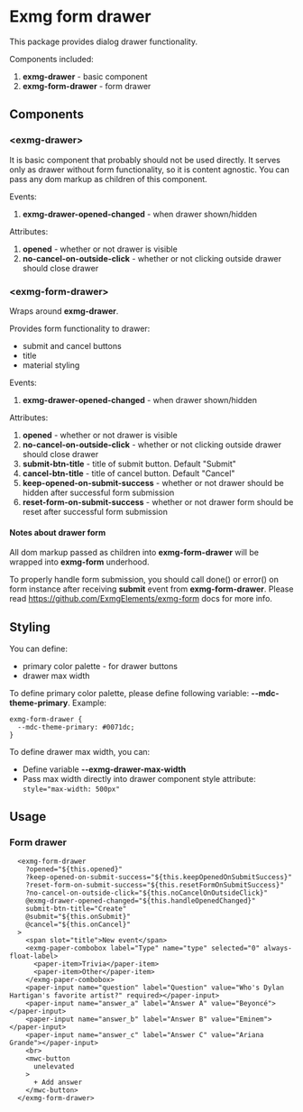 # Exmg form drawer

This package provides dialog drawer functionality.

Components included:
1. **exmg-drawer** - basic component
2. **exmg-form-drawer** - form drawer

## Components
### \<exmg-drawer>

It is basic component that probably should not be used directly.
It serves only as drawer without form functionality, so it is content agnostic.
You can pass any dom markup as children of this component.

Events:
1. **exmg-drawer-opened-changed** - when drawer shown/hidden 

Attributes:
1. **opened** - whether or not drawer is visible
2. **no-cancel-on-outside-click** - whether or not clicking outside drawer should close drawer


### \<exmg-form-drawer>

Wraps around **exmg-drawer**.

Provides form functionality to drawer:
* submit and cancel buttons
* title
* material styling
 
Events:
1. **exmg-drawer-opened-changed** - when drawer shown/hidden 

Attributes:
1. **opened** - whether or not drawer is visible
2. **no-cancel-on-outside-click** - whether or not clicking outside drawer should close drawer
3. **submit-btn-title** - title of submit button. Default "Submit"
4. **cancel-btn-title** - title of cancel button. Default "Cancel"
5. **keep-opened-on-submit-success** - whether or not drawer should be hidden after successful form submission
6. **reset-form-on-submit-success** - whether or not drawer form should be reset after successful form submission

#### Notes about drawer form

All dom markup passed as children into **exmg-form-drawer** will be wrapped into **exmg-form** underhood.

To properly handle form submission, you should call done() or error() on form instance after receiving **submit**
event from **exmg-form-drawer**. Please read https://github.com/ExmgElements/exmg-form docs for more info.

## Styling

You can define:

* primary color palette - for drawer buttons
* drawer max width

To define primary color palette, please define following variable: **--mdc-theme-primary**.
Example:
```
exmg-form-drawer {
  --mdc-theme-primary: #0071dc;
}
```

To define drawer max width, you can:
* Define variable **--exmg-drawer-max-width**
* Pass max width directly into drawer component style attribute: ```style="max-width: 500px"``` 

## Usage

### Form drawer

```
  <exmg-form-drawer
    ?opened="${this.opened}"
    ?keep-opened-on-submit-success="${this.keepOpenedOnSubmitSuccess}"
    ?reset-form-on-submit-success="${this.resetFormOnSubmitSuccess}"
    ?no-cancel-on-outside-click="${this.noCancelOnOutsideClick}"
    @exmg-drawer-opened-changed="${this.handleOpenedChanged}"
    submit-btn-title="Create"
    @submit="${this.onSubmit}"
    @cancel="${this.onCancel}"
  >
    <span slot="title">New event</span>
    <exmg-paper-combobox label="Type" name="type" selected="0" always-float-label>
      <paper-item>Trivia</paper-item>
      <paper-item>Other</paper-item>
    </exmg-paper-combobox>
    <paper-input name="question" label="Question" value="Who's Dylan Hartigan's favorite artist?" required></paper-input>
    <paper-input name="answer_a" label="Answer A" value="Beyoncé"></paper-input>
    <paper-input name="answer_b" label="Answer B" value="Eminem"></paper-input>
    <paper-input name="answer_c" label="Answer C" value="Ariana Grande"></paper-input>
    <br>
    <mwc-button
      unelevated
    >
      + Add answer
    </mwc-button>
  </exmg-form-drawer>
```
